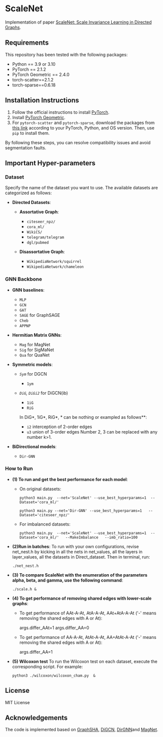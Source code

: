# ScaleNet
Implementation of paper [ScaleNet: Scale Invariance Learning in Directed Graphs](??).

## Requirements

This repository has been tested with the following packages:
- Python == 3.9 or 3.10
- PyTorch == 2.1.2
- PyTorch Geometric == 2.4.0
- torch-scatter==2.1.2
- torch-sparse==0.6.18

## Installation Instructions

1. Follow the official instructions to install [PyTorch](https://pytorch.org/get-started/previous-versions/).
2. Install [PyTorch Geometric](https://pytorch-geometric.readthedocs.io/en/latest/notes/installation.html).
3. For `pytorch-scatter` and `pytorch-sparse`, download the packages from [this link](https://pytorch-geometric.com/whl/torch-2.3.0%2Bcu121.html) according to your PyTorch, Python, and OS version. Then, use `pip` to install them.

By following these steps, you can resolve compatibility issues and avoid segmentation faults.


## Important Hyper-parameters
### Dataset
Specify the name of the dataset you want to use. The available datasets are categorized as follows:

- **Directed Datasets**:
  - **Assortative Graph**:
    - `citeseer_npz/`
    - `cora_ml/`
    - `WikiCS/`
    - `telegram/telegram`
    - `dgl/pubmed`
  
  - **Disassortative Graph**:
    - `WikipediaNetwork/squirrel`
    - `WikipediaNetwork/chameleon`

### GNN Backbone 
- **GNN baselines**:
  - `MLP`  
  - `GCN`
  - `GAT`
  - `SAGE` for GraphSAGE
  - `Cheb`
  - `APPNP`

- **Hermitian Matrix GNNs**:
  - `Mag` for MagNet
  - `Sig`  for SigMaNet
  - `Qua` for QuaNet
- **Symmetric models**: 
  -  *`Sym`* for DGCN
      - `1ym`
  - *`DiG`, `DiGi2`*  for DiGCN(ib) 
    - `1iG`
    - `RiG`
  
    In DiG\*, 1iG\*, RiG\*,  * can be nothing or exampled as follows**:
      - `i2` interception of 2-order edges
      - `u3` union of 3-order edges 
    Number 2, 3 can be replaced with any number k>1.
- **BiDirectional models**:
  - `Dir-GNN`

### How to Run

- **(1) To run and get the best performance for each model**:
  - On original datasets:

    ```
    python3 main.py  --net='ScaleNet' --use_best_hyperparams=1  --Dataset='cora_ml/'
    ```
  
    ```
    python3 main.py --net='Dir-GNN' --use_best_hyperparams=1   --Dataset='citeseer_npz/'
    
    ```
  - For imbalanced datasets:
    ```
    python3 main.py  --net='ScaleNet' --use_best_hyperparams=1  --Dataset='cora_ml/'   --MakeImbalance   --imb_ratio=100
    ```
- **(2)Run in batches**:
To run with your own configurations, revise net_nest.h by kicking in all the nets in net_values, all the layers in layer_values,
all the datasets in Direct_dataset. Then in terminal, run: 

  ```
  ./net_nest.h
  ```



- **(3) To compare ScaleNet with the enumeration of the parameters alpha, beta, and gamma, use the following command**:

  ```
  ./scale.h &
  ```

- **(4) To get performance of removing shared edges with lower-scale graphs**:
  - To get performance of AAt-A-At, AtA-A-At, AAt+AtA-A-At ('-' means removing the shared edges with A or At):
    
    args.differ_AAt=1    args.differ_AA=0
  - To get performance of AA-A-At, AtAt-A-At, AA+AtAt-A-At ('-' means removing the shared edges with A or At):
    
    args.differ_AA=1
- **(5) Wilcoxon test** 
To run the Wilcoxon test on each dataset, execute the corresponding script. For example:
  ```
  python3 ./wilcoxon/wilcoxon_cham.py  &
  ```



## License
MIT License

## Acknowledgements

The code is implemented based on [GraphSHA](https://github.com/wenzhilics/GraphSHA), [DiGCN](https://github.com/flyingtango/DiGCN),  [DirGNN](https://github.com/emalgorithm/directed-graph-neural-network)and 
[MagNet](https://github.com/matthew-hirn/magnet).

[//]: # (## Citation)

[//]: # ()
[//]: # (If you find this work is helpful to your research, please consider citing our paper:???)

